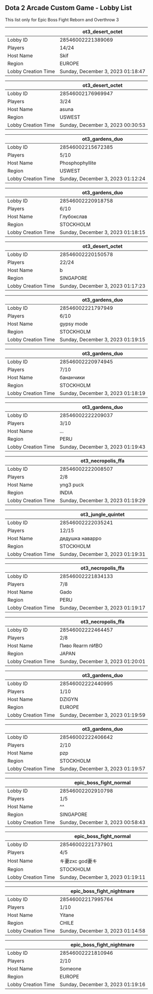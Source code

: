 ## Dota 2 Arcade Custom Game - Lobby List

This list only for Epic Boss Fight Reborn and Overthrow 3

|  | ot3_desert_octet |
| ------ | ------ |
| Lobby ID | 28546002221389069 |
| Players | 14/24 |
| Host Name | Skif |
| Region | EUROPE |
| Lobby Creation Time | Sunday, December 3, 2023 01:18:47 |


|  | ot3_desert_octet |
| ------ | ------ |
| Lobby ID | 28546002176969947 |
| Players | 3/24 |
| Host Name | asuna |
| Region | USWEST |
| Lobby Creation Time | Sunday, December 3, 2023 00:30:53 |


|  | ot3_gardens_duo |
| ------ | ------ |
| Lobby ID | 28546002215672385 |
| Players | 5/10 |
| Host Name | Phosphophyllite |
| Region | USWEST |
| Lobby Creation Time | Sunday, December 3, 2023 01:12:24 |


|  | ot3_gardens_duo |
| ------ | ------ |
| Lobby ID | 28546002220918758 |
| Players | 6/10 |
| Host Name | Глубокслав |
| Region | STOCKHOLM |
| Lobby Creation Time | Sunday, December 3, 2023 01:18:15 |


|  | ot3_desert_octet |
| ------ | ------ |
| Lobby ID | 28546002220150578 |
| Players | 22/24 |
| Host Name | b |
| Region | SINGAPORE |
| Lobby Creation Time | Sunday, December 3, 2023 01:17:23 |


|  | ot3_gardens_duo |
| ------ | ------ |
| Lobby ID | 28546002221797949 |
| Players | 6/10 |
| Host Name | gypsy mode |
| Region | STOCKHOLM |
| Lobby Creation Time | Sunday, December 3, 2023 01:19:15 |


|  | ot3_gardens_duo |
| ------ | ------ |
| Lobby ID | 28546002220974945 |
| Players | 7/10 |
| Host Name | бананчики |
| Region | STOCKHOLM |
| Lobby Creation Time | Sunday, December 3, 2023 01:18:19 |


|  | ot3_gardens_duo |
| ------ | ------ |
| Lobby ID | 28546002222209037 |
| Players | 3/10 |
| Host Name | ... |
| Region | PERU |
| Lobby Creation Time | Sunday, December 3, 2023 01:19:43 |


|  | ot3_necropolis_ffa |
| ------ | ------ |
| Lobby ID | 28546002222008507 |
| Players | 2/8 |
| Host Name | yng3 puck |
| Region | INDIA |
| Lobby Creation Time | Sunday, December 3, 2023 01:19:29 |


|  | ot3_jungle_quintet |
| ------ | ------ |
| Lobby ID | 28546002222035241 |
| Players | 12/15 |
| Host Name | дедушка наварро |
| Region | STOCKHOLM |
| Lobby Creation Time | Sunday, December 3, 2023 01:19:31 |


|  | ot3_necropolis_ffa |
| ------ | ------ |
| Lobby ID | 28546002221834133 |
| Players | 7/8 |
| Host Name | Gado |
| Region | PERU |
| Lobby Creation Time | Sunday, December 3, 2023 01:19:17 |


|  | ot3_necropolis_ffa |
| ------ | ------ |
| Lobby ID | 28546002222464457 |
| Players | 2/8 |
| Host Name | Пиво Rearm пИВО |
| Region | JAPAN |
| Lobby Creation Time | Sunday, December 3, 2023 01:20:01 |


|  | ot3_gardens_duo |
| ------ | ------ |
| Lobby ID | 28546002222440995 |
| Players | 1/10 |
| Host Name | DZIGYN |
| Region | EUROPE |
| Lobby Creation Time | Sunday, December 3, 2023 01:19:59 |


|  | ot3_gardens_duo |
| ------ | ------ |
| Lobby ID | 28546002222406642 |
| Players | 2/10 |
| Host Name | pzp |
| Region | STOCKHOLM |
| Lobby Creation Time | Sunday, December 3, 2023 01:19:57 |


|  | epic_boss_fight_normal |
| ------ | ------ |
| Lobby ID | 28546002202910798 |
| Players | 1/5 |
| Host Name | ^^ |
| Region | SINGAPORE |
| Lobby Creation Time | Sunday, December 3, 2023 00:58:43 |


|  | epic_boss_fight_normal |
| ------ | ------ |
| Lobby ID | 28546002221737901 |
| Players | 4/5 |
| Host Name | キ妻zxc god妻キ |
| Region | STOCKHOLM |
| Lobby Creation Time | Sunday, December 3, 2023 01:19:11 |


|  | epic_boss_fight_nightmare |
| ------ | ------ |
| Lobby ID | 28546002217995764 |
| Players | 1/10 |
| Host Name | Yitane |
| Region | CHILE |
| Lobby Creation Time | Sunday, December 3, 2023 01:14:58 |


|  | epic_boss_fight_nightmare |
| ------ | ------ |
| Lobby ID | 28546002221810946 |
| Players | 2/10 |
| Host Name | Someone |
| Region | EUROPE |
| Lobby Creation Time | Sunday, December 3, 2023 01:19:16 |


